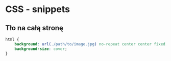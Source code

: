 # CSS - snippets

## Tło na całą stronę

``` css
html {
    background: url(./path/to/image.jpg) no-repeat center center fixed;
    background-size: cover;
}
```
